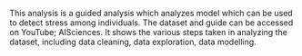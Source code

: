 This analysis is a guided analysis which analyzes model which can be used to detect stress among individuals.
The dataset and guide can be accessed on YouTube; AISciences.
It shows the various steps taken in analyzing the dataset, including data cleaning, data exploration, data modelling.

